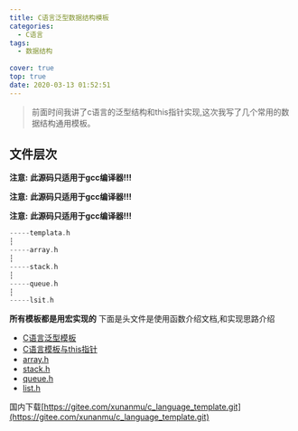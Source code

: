 ```yaml
---
title: C语言泛型数据结构模板
categories:
  - C语言
tags:
  - 数据结构
  
cover: true
top: true
date: 2020-03-13 01:52:51
---
```

>前面时间我讲了c语言的泛型结构和this指针实现,这次我写了几个常用的数据结构通用模板。

## 文件层次
**注意:** **此源码只适用于gcc编译器!!!**

**注意:** **此源码只适用于gcc编译器!!!**

**注意:** **此源码只适用于gcc编译器!!!**

``` c
-----templata.h
┆
-----array.h
┆
-----stack.h
┆
-----queue.h
┆
-----lsit.h
```
**所有模板都是用宏实现的**
下面是头文件是使用函数介绍文档,和实现思路介绍
- [C语言泛型模板](http://blog.xunanmu.com/2020/01/23/c-yu-yan-fan-xing-mo-ban/)
- [C语言模板与this指针]( http://blog.xunanmu.com/2020/03/05/c-yu-yan-mo-ban-yu-this-zhi-zhen/)
- [array.h](http://blog.xunanmu.com/2020/03/13/array.h/)
- [stack.h](http://blog.xunanmu.com/2020/03/13/stack.h/)
- [queue.h](http://blog.xunanmu.com/2020/03/13/queue.h/)
- [list.h](http://blog.xunanmu.com/2020/03/13/list.h/)

国内下载[https://gitee.com/xunanmu/c_language_template.git](https://gitee.com/xunanmu/c_language_template.git)
